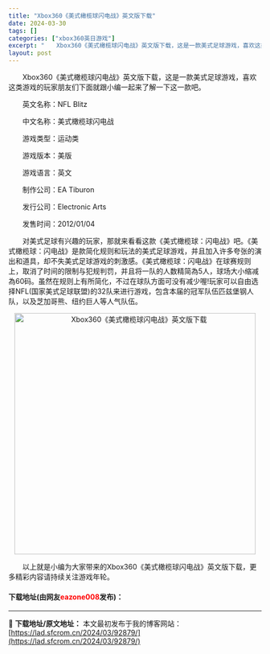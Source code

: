 ```yaml
---
title: "Xbox360《美式橄榄球闪电战》英文版下载"
date: 2024-03-30
tags: []
categories: ["xbox360英日游戏"]
excerpt: "　　Xbox360《美式橄榄球闪电战》英文版下载，这是一款美式足球游戏，喜欢这类游戏的玩家朋友们下面就跟小编一起来了解一下这一款吧。 　　英文名称：NFL Blitz 　　中文名称：美式橄榄球闪电战 　　游戏类型：运动类 　　游戏版本：美版 　　游戏语言：英文 　　制作公司：EA Tiburon 　&hellip;"
layout: post
---
```


 <p>　　Xbox360《美式橄榄球闪电战》英文版下载，这是一款美式足球游戏，喜欢这类游戏的玩家朋友们下面就跟小编一起来了解一下这一款吧。</p> <p>　　英文名称：NFL Blitz</p> <p>　　中文名称：美式橄榄球闪电战</p> <p>　　游戏类型：运动类</p> <p>　　游戏版本：美版</p> <p>　　游戏语言：英文</p> <p>　　制作公司：EA Tiburon</p> <p>　　发行公司：Electronic Arts</p> <p>　　发售时间：2012/01/04</p> <p>　　对美式足球有兴趣的玩家，那就来看看这款《美式橄榄球：闪电战》吧。《美式橄榄球：闪电战》是款简化规则和玩法的美式足球游戏，并且加入许多夸张的演出和道具，却不失美式足球游戏的刺激感。《美式橄榄球：闪电战》在球赛规则上，取消了时间的限制与犯规判罚，并且将一队的人数精简為5人，球场大小缩减為60码。虽然在规则上有所简化，不过在球队方面可没有减少喔!玩家可以自由选择NFL(国家美式足球联盟)的32队来进行游戏，包含本届的冠军队伍匹兹堡钢人队，以及芝加哥熊、纽约巨人等人气队伍。</p> <p align="center"><img align="" border="0" src="https://lad.sfcrom.cn/wp-content/uploads/2024/03/20240330_6607e21d69538.jpg" width="480" alt="Xbox360《美式橄榄球闪电战》英文版下载" /></p> <p>　　以上就是小编为大家带来的Xbox360《美式橄榄球闪电战》英文版下载，更多精彩内容请持续关注游戏年轮。</p> <p><h4>下载地址(由网友<font color="red">eazone008</font>发布)：</h4></p> 

---
📖 **下载地址/原文地址：** 本文最初发布于我的博客网站：[https://lad.sfcrom.cn/2024/03/92879/](https://lad.sfcrom.cn/2024/03/92879/)
